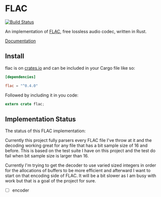# FLAC

[![Build Status](https://travis-ci.org/sourrust/flac.svg?branch=master)](https://travis-ci.org/sourrust/flac)

An implementation of [FLAC][flac], free lossless audio codec, written in
Rust.

[Documentation][documentation]

## Install

flac is on [crates.io][crates] and can be included in your Cargo file
like so:

```toml
[dependencies]

flac = "^0.4.0"
```

Followed by including it in you code:

```rust
extern crate flac;
```

## Implementation Status

The status of this FLAC implementation:

Currently this project fully parsers every FLAC file I've throw at it
and the decoding working great for any file that has a bit sample size
of 16 and before. This is based on the test suite I have on this project
and the test do fail when bit sample size is larger than 16.

Currently I'm trying to get the decoder to use varied sized integers in
order for the allocations of buffers to be more efficient and afterward
I want to start on that encoding side of FLAC. It will be a bit slower
as I am busy with work but that is a goal of the project for sure.

- [ ] encoder

[flac]: https://xiph.org/flac
[documentation]: https://sourrust.github.io/flac
[crates]: https://crates.io/crates/flac/
